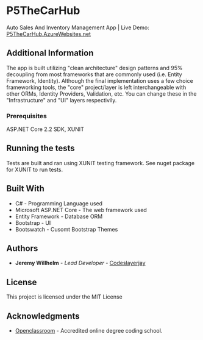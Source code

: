 # P5TheCarHub

Auto Sales And Inventory Management App | Live Demo: [P5TheCarHub.AzureWebsites.net](https://P5TheCarHub.AzureWebsites.net)

## Additional Information

The app is built utilizing "clean architecture" design patterns and 95% decoupling from most frameworks that are commonly used
(i.e. Entity Framework, Identity). Although the final implementation uses a few choice frameworking tools, the "core" project/layer is left interchangeable with other ORMs, Identity Providers, Validation, etc. You can change these in the "Infrastructure" and "UI" layers
respectivily.

### Prerequisites

ASP.NET Core 2.2 SDK, XUNIT

## Running the tests

Tests are built and ran using XUNIT testing framework. See nuget package for XUNIT to run tests.

## Built With

* C# - Programming Language used
* Microsoft ASP.NET Core - The web framework used
* Entity Framework - Database ORM
* Bootstrap - UI
* Bootswatch - Cusomt Bootstrap Themes

## Authors

* **Jeremy Willhelm** - *Lead Developer* - [Codeslayerjay](https://github.com/codeslayerjay)

## License

This project is licensed under the MIT License

## Acknowledgments

* [Openclassroom](www.openclassrooms.com) - Accredited online degree coding school.
